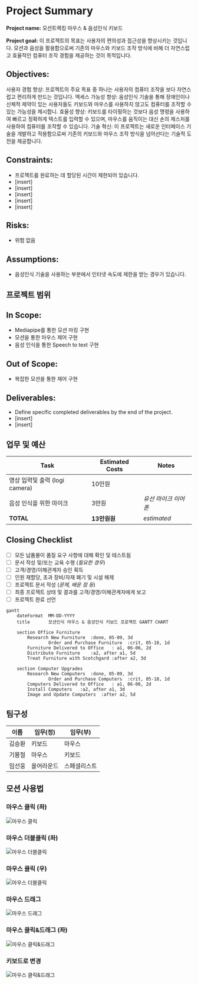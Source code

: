 # Project Summary

**Project name:** 모션트랙킹 마우스 & 음성인식 키보드

**Project goal:** 이 프로젝트의 목표는 사용자의 편의성과 접근성을 향상시키는 것입니다. 모션과 음성을 활용함으로써 기존의 마우스와 키보드 조작 방식에 비해 더 자연스럽고 효율적인 컴퓨터 조작 경험을 제공하는 것이 목적입니다.

## Objectives:

사용자 경험 향상: 프로젝트의 주요 목표 중 하나는 사용자의 컴퓨터 조작을 보다 자연스럽고 편리하게 만드는 것입니다. 
액세스 가능성 향상: 음성인식 기술을 통해 장애인이나 신체적 제약이 있는 사용자들도 키보드와 마우스를 사용하지 않고도 컴퓨터를 조작할 수 있는 가능성을 제시합니. 
효율성 향상:  키보드를 타이핑하는 것보다 음성 명령을 사용하여 빠르고 정확하게 텍스트를 입력할 수 있으며, 마우스를 움직이는 대신 손의 제스처를 사용하여 컴퓨터를 조작할 수 있습니다.
기술 혁신: 이 프로젝트는 새로운 인터페이스 기술을 개발하고 적용함으로써 기존의 키보드와 마우스 조작 방식을 넘어선다는 기술적 도전을 제공합니다.

## Constraints:

- 프로젝트를 완료하는 데 할당된 시간이 제한되어 있습니다. 
- [insert]
- [insert]
- [insert]
- [insert]
- [insert]

## Risks:

- 위험 없음

## Assumptions:

- 음성인식 기술을 사용하는 부분에서 인터넷 속도에 제한을 받는 경우가 있습니다.

## 프로젝트 범위

## In Scope:

- Mediapipe를 통한 모션 마킹 구현
- 모션을 통한 마우스 제어 구현
- 음성 인식을 통한 Speech to text 구현

## Out of Scope:

- 복잡한 모션을 통한 제어 구현

## Deliverables:

- Define specific completed deliverables by the end of the project.
- [insert]
- [insert]

## 업무 및 예산

| Task | Estimated Costs | Notes |
|------|-----------------|-------|
|영상 입력및 출력 (logi camera)|10만원| |
|음성 인식을 위한 마이크|3만원|*유선 마이크 이어폰*|
|**TOTAL**|**13만원원**|*estimated*|


## Closing Checklist

- [ ] 모든 납품물이 품질 요구 사항에 대해 확인 및 테스트됨
- [ ] 문서 작성 및/또는 교육 수행 (*필요한 경우*)
- [ ] 고객/경영/이해관계자 승인 획득
- [ ] 인원 재할당, 초과 장비/자재 폐기 및 시설 해제
- [ ] 프로젝트 문서 작성 (*문제, 배운 점 등*)
- [ ] 최종 프로젝트 상태 및 결과를 고객/경영/이해관계자에게 보고
- [ ] 프로젝트 완료 선언

```mermaid
gantt
    dateFormat  MM-DD-YYYY
    title       모션인식 마우스 & 음성인식 키보드 프로젝트 GANTT CHART
	
	section Office Furniture
		Research New Furniture	:done, 05-09, 3d
                Order and Purchase Furniture  :crit, 05-18, 1d
		Furniture Delivered to Office	: a1, 06-06, 2d
		Distribute Furniture	:a2, after a1, 5d
		Treat Furniture with Scotchgard	:after a2, 3d
	
	section Computer Upgrades
		Research New Computers	:done, 05-09, 3d
                Order and Purchase Computers  :crit, 05-18, 1d
		Computers Delivered to Office	: a1, 06-06, 2d
		Install Computers	:a2, after a1, 3d
		Image and Update Computers	:after a2, 5d
```

## 팀구성

|이름|임무(정)|임무(부)|
|---|---|---|
|김승환|키보드|마우스|
|기묭철|마우스|키보드|
|임선웅|올어라운드|스페셜리스트|


## 모션 사용법

### 마우스 클릭 (좌)
![마우스 클릭](proofvideo/mouseclick.gif)

### 마우스 더블클릭 (좌)
![마우스 더블클릭](proofvideo/mousedoubleclick.gif)

### 마우스 클릭 (우)
![마우스 더블클릭](proofvideo/mouserightclick.gif)

### 마우스 드래그
![마우스 드래그](proofvideo/mousedrag.gif)

### 마우스 클릭&드래그 (좌)
![마우스 클릭&드래그](proofvideo/mouseclickdrag.gif)

### 키보드로 변경
![마우스 클릭&드래그](proofvideo/mouse_to_keyboard.gif)
